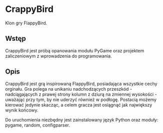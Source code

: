 # CrappyBird
Klon gry FlappyBird.

## Wstęp
CrappyBird jest próbą opanowania modułu PyGame oraz projektem zaliczeniowym z wprowadzenia do programowania.

## Opis
CrappyBird jest grą inspirowaną FlappyBird, posiadająca wszystkie cechy orginału. Gra polega na unikaniu nadchodzących przeszkód - nadciągających z prawej strony kolumn z dziurą na zmiennej wysokości - uważając przy tym, by nie uderzyć również w podłogę. Postacią możemy kierować jedynie skacząc, a celem gracza jest osiągnąć jak największy wynik końcowy.

Do uruchomienia niezbędny jest zainstalowany język Python oraz moduły: pygame, random, configparser.
